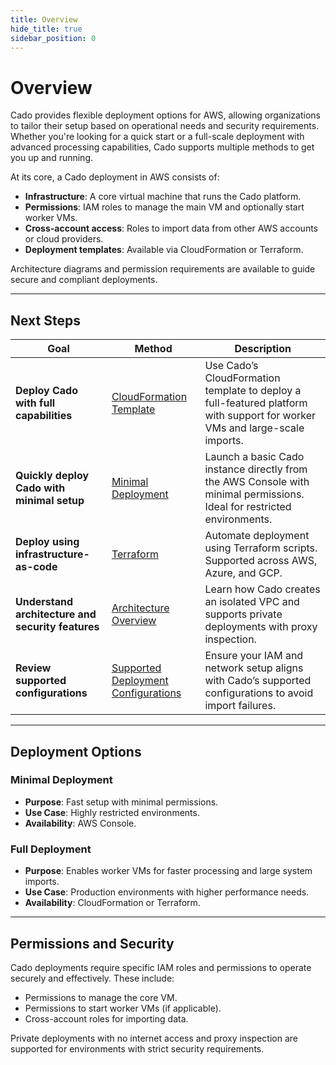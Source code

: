 ```yaml
---
title: Overview
hide_title: true
sidebar_position: 0
---
```


# Overview

Cado provides flexible deployment options for AWS, allowing organizations to tailor their setup based on operational needs and security requirements. Whether you're looking for a quick start or a full-scale deployment with advanced processing capabilities, Cado supports multiple methods to get you up and running.

At its core, a Cado deployment in AWS consists of:

- **Infrastructure**: A core virtual machine that runs the Cado platform.
- **Permissions**: IAM roles to manage the main VM and optionally start worker VMs.
- **Cross-account access**: Roles to import data from other AWS accounts or cloud providers.
- **Deployment templates**: Available via CloudFormation or Terraform.

Architecture diagrams and permission requirements are available to guide secure and compliant deployments.

---

## Next Steps

| Goal | Method | Description |
|------|--------|-------------|
| **Deploy Cado with full capabilities** | [CloudFormation Template](https://docs.cadosecurity.com/cado/deploy/aws/cloudformation) | Use Cado’s CloudFormation template to deploy a full-featured platform with support for worker VMs and large-scale imports. |
| **Quickly deploy Cado with minimal setup** | [Minimal Deployment](https://docs.cadosecurity.com/cado/deploy/aws/aws_quick_deployment) | Launch a basic Cado instance directly from the AWS Console with minimal permissions. Ideal for restricted environments. |
| **Deploy using infrastructure-as-code** | [Terraform](https://docs.cadosecurity.com/cado/deploy/aws/terraform) | Automate deployment using Terraform scripts. Supported across AWS, Azure, and GCP. |
| **Understand architecture and security features** | [Architecture Overview](https://docs.cadosecurity.com/cado/deploy/aws/architecture) | Learn how Cado creates an isolated VPC and supports private deployments with proxy inspection. |
| **Review supported configurations** | [Supported Deployment Configurations](https://docs.cadosecurity.com/cado/deploy/supported) | Ensure your IAM and network setup aligns with Cado’s supported configurations to avoid import failures. |

---

## Deployment Options

### Minimal Deployment
- **Purpose**: Fast setup with minimal permissions.
- **Use Case**: Highly restricted environments.
- **Availability**: AWS Console.

### Full Deployment
- **Purpose**: Enables worker VMs for faster processing and large system imports.
- **Use Case**: Production environments with higher performance needs.
- **Availability**: CloudFormation or Terraform.

---

## Permissions and Security

Cado deployments require specific IAM roles and permissions to operate securely and effectively. These include:

- Permissions to manage the core VM.
- Permissions to start worker VMs (if applicable).
- Cross-account roles for importing data.

Private deployments with no internet access and proxy inspection are supported for environments with strict security requirements.